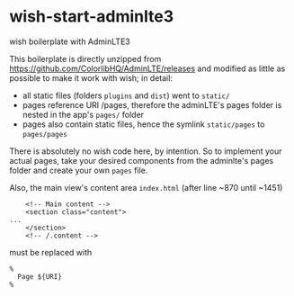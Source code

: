 # wish-start-adminlte3
wish boilerplate with AdminLTE3

This boilerplate is directly unzipped from https://github.com/ColorlibHQ/AdminLTE/releases
and modified as little as possible to make it work with wish; in detail:

- all static files (folders `plugins` and `dist`) went to `static/`
- pages reference URI /pages, therefore the adminLTE's pages folder is nested in the app's `pages/` folder
- pages also contain static files, hence the symlink `static/pages` to `pages/pages`

There is absolutely no wish code here, by intention. So to implement your actual pages, take your desired components from the adminlte's pages folder and create your own `pages` file.

Also, the main view's content area  `index.html`  (after line ~870 until ~1451)
```
    <!-- Main content -->
    <section class="content">
...
    </section>
    <!-- /.content -->
```

must be replaced with
```
%
  Page ${URI}
%
```
